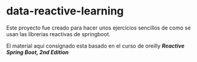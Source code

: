 # data-reactive-learning

Este proyecto fue creado para hacer unos ejercicios sencillos de como se usan 
las librerias reactivas de springboot.

El material aqui consignado esta basado en el curso de oreilly **_Reactive Spring Boot, 2nd Edition_** 